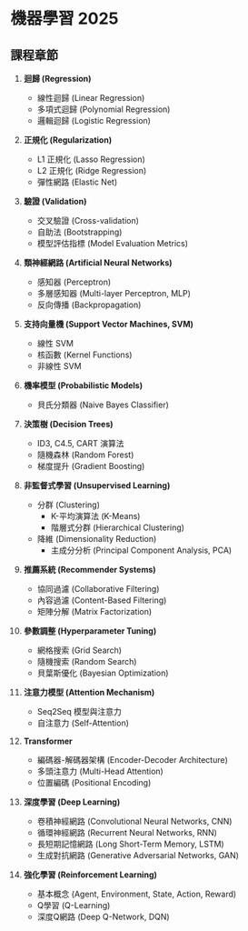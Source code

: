 # 機器學習 2025

## 課程章節

1.  **迴歸 (Regression)**
    *   線性迴歸 (Linear Regression)
    *   多項式迴歸 (Polynomial Regression)
    *   邏輯迴歸 (Logistic Regression)

2.  **正規化 (Regularization)**
    *   L1 正規化 (Lasso Regression)
    *   L2 正規化 (Ridge Regression)
    *   彈性網路 (Elastic Net)

3.  **驗證 (Validation)**
    *   交叉驗證 (Cross-validation)
    *   自助法 (Bootstrapping)
    *   模型評估指標 (Model Evaluation Metrics)

4.  **類神經網路 (Artificial Neural Networks)**
    *   感知器 (Perceptron)
    *   多層感知器 (Multi-layer Perceptron, MLP)
    *   反向傳播 (Backpropagation)

5.  **支持向量機 (Support Vector Machines, SVM)**
    *   線性 SVM
    *   核函數 (Kernel Functions)
    *   非線性 SVM

6.  **機率模型 (Probabilistic Models)**
    *   貝氏分類器 (Naive Bayes Classifier)

7.  **決策樹 (Decision Trees)**
    *   ID3, C4.5, CART 演算法
    *   隨機森林 (Random Forest)
    *   梯度提升 (Gradient Boosting)

8.  **非監督式學習 (Unsupervised Learning)**
    *   分群 (Clustering)
        *   K-平均演算法 (K-Means)
        *   階層式分群 (Hierarchical Clustering)
    *   降維 (Dimensionality Reduction)
        *   主成分分析 (Principal Component Analysis, PCA)

9.  **推薦系統 (Recommender Systems)**
    *   協同過濾 (Collaborative Filtering)
    *   內容過濾 (Content-Based Filtering)
    *   矩陣分解 (Matrix Factorization)

10. **參數調整 (Hyperparameter Tuning)**
    *   網格搜索 (Grid Search)
    *   隨機搜索 (Random Search)
    *   貝葉斯優化 (Bayesian Optimization)

11. **注意力模型 (Attention Mechanism)**
    *   Seq2Seq 模型與注意力
    *   自注意力 (Self-Attention)

12. **Transformer**
    *   編碼器-解碼器架構 (Encoder-Decoder Architecture)
    *   多頭注意力 (Multi-Head Attention)
    *   位置編碼 (Positional Encoding)

13. **深度學習 (Deep Learning)**
    *   卷積神經網路 (Convolutional Neural Networks, CNN)
    *   循環神經網路 (Recurrent Neural Networks, RNN)
    *   長短期記憶網路 (Long Short-Term Memory, LSTM)
    *   生成對抗網路 (Generative Adversarial Networks, GAN)

14. **強化學習 (Reinforcement Learning)**
    *   基本概念 (Agent, Environment, State, Action, Reward)
    *   Q學習 (Q-Learning)
    *   深度Q網路 (Deep Q-Network, DQN)